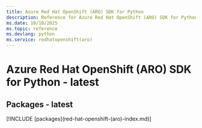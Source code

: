 ```yaml
---
title: Azure Red Hat OpenShift (ARO) SDK for Python
description: Reference for Azure Red Hat OpenShift (ARO) SDK for Python
ms.date: 10/10/2025
ms.topic: reference
ms.devlang: python
ms.service: redhatopenshift(aro)
---
```

# Azure Red Hat OpenShift (ARO) SDK for Python - latest
## Packages - latest
[!INCLUDE [packages](red-hat-openshift-(aro\)-index.md)]